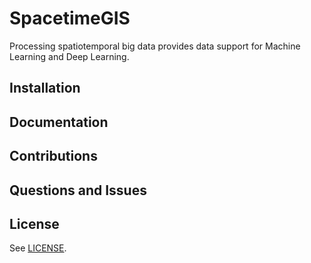 # SpacetimeGIS
Processing spatiotemporal big data provides data support for Machine Learning and Deep Learning.

## Installation

## Documentation

## Contributions

## Questions and Issues

## License

See [LICENSE](https://github.com/javyxu/space-time-gis/blob/master/LICENSE).